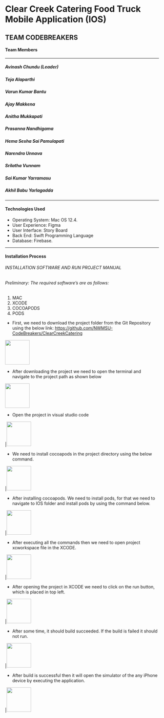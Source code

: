 # Clear Creek Catering Food Truck Mobile Application (IOS)

## TEAM CODEBREAKERS
#### Team Members
---
##### Avinash Chundu (Leader)
##### Teja Alaparthi  
##### Varun Kumar Bantu  
##### Ajay Makkena
##### Anitha Mukkapati
##### Prasanna Nandhigama
##### Hema Sesha Sai Pamulapati
##### Narendra Unnava
##### Srilatha Vunnam
##### Sai Kumar Yarramasu
##### Akhil Babu Yarlagadda

---

#### Technologies Used
-	Operating System: Mac OS 12.4.
-	User Experience: Figma 
-	User Interface: Story Board
-	Back End: Swift Programming Language
-	Database: Firebase.

---
#### Installation Process

###### INSTALLATION SOFTWARE AND RUN PROJECT MANUAL
###### Preliminary: The required software’s are as follows:
1.	MAC
2.	XCODE
3.	COCOAPODS
4.	PODS

- First, we need to download the project folder from the Git Repository using the below link: https://github.com/NWMSU-CodeBreakers/ClearCreekCatering
<img src="https://github.com/NWMSU-CodeBreakers/ClearCreekCatering/tree/main/InstallationImages/Image1.jpeg?raw=true" width="80" height="80" />
		 
- After downloading the project we need to open the terminal and navigate to the project path as shown below 
<img src="https://github.com/NWMSU-CodeBreakers/ClearCreekCatering/tree/main/InstallationImages/Image2.jpeg?raw=true" width="80" height="80" />
     
- Open the project in visual studio code

|<img src="https://github.com/NWMSU-CodeBreakers/ClearCreekCatering/tree/main/InstallationImages/Image3.jpeg?raw=true" width="80" height="80" />
		   
-	We need to install cocoapods in the project directory using the below command.
		
|<img src="https://github.com/NWMSU-CodeBreakers/ClearCreekCatering/tree/main/InstallationImages/Image4.jpeg?raw=true" width="80" height="80" />

-	After installing cocoapods. We need to install pods, for that we need to navigate to IOS folder and install pods by using the command below.

|<img src="https://github.com/NWMSU-CodeBreakers/ClearCreekCatering/tree/main/InstallationImages/Image5.jpeg?raw=true" width="80" height="80" />

-	After executing all the commands then we need to open project xcworkspace file in the XCODE.

|<img src="https://github.com/NWMSU-CodeBreakers/ClearCreekCatering/tree/main/InstallationImages/Image6.jpeg?raw=true" width="80" height="80" />

-	After opening the project in XCODE we need to click on the run button, which is placed in top left.

 |<img src="https://github.com/NWMSU-CodeBreakers/ClearCreekCatering/tree/main/InstallationImages/Image7.jpeg?raw=true" width="80" height="80" />
 
- After some time, it should build succeeded. If the build is failed it should not run.		

 |<img src="https://github.com/NWMSU-CodeBreakers/ClearCreekCatering/tree/main/InstallationImages/Image8.jpeg?raw=true" width="80" height="80" />
 
-	After build is successful then it will open the simulator of the any iPhone device by executing the application.

 |<img src="https://github.com/NWMSU-CodeBreakers/ClearCreekCatering/tree/main/InstallationImages/Image9.jpeg?raw=true" width="80" height="80" />
		   	
